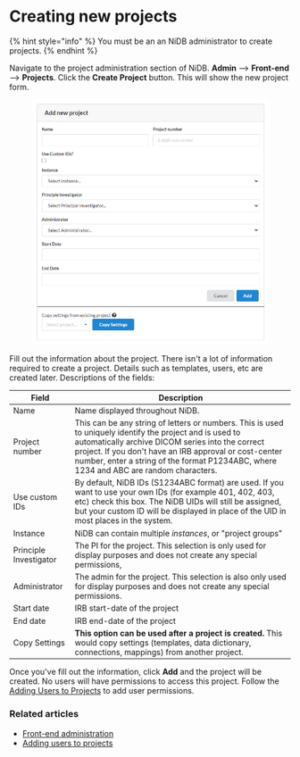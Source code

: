# Creating new projects

{% hint style="info" %}
You must be an an NiDB administrator to create projects.
{% endhint %}

Navigate to the project administration section of NiDB. **Admin** --> **Front-end** --> **Projects**. Click the **Create Project** button. This will show the new project form.

<figure><img src="../../.gitbook/assets/image (3).png" alt=""><figcaption></figcaption></figure>

Fill out the information about the project. There isn't a lot of information required to create a project. Details such as templates, users, etc are created later. Descriptions of the fields:

| Field                  | Description                                                                                                                                                                                                                                                                                                       |
| ---------------------- | ----------------------------------------------------------------------------------------------------------------------------------------------------------------------------------------------------------------------------------------------------------------------------------------------------------------- |
| Name                   | Name displayed throughout NiDB.                                                                                                                                                                                                                                                                                   |
| Project number         | This can be any string of letters or numbers. This is used to uniquely identify the project and is used to automatically archive DICOM series into the correct project. If you don't have an IRB approval or cost-center number, enter a string of the format P1234ABC, where 1234 and ABC are random characters. |
| Use custom IDs         | By default, NiDB IDs (S1234ABC format) are used. If you want to use your own IDs (for example 401, 402, 403, etc) check this box. The NiDB UIDs will still be assigned, but your custom ID will be displayed in place of the UID in most places in the system.                                                    |
| Instance               | NiDB can contain multiple _instances_, or "project groups"                                                                                                                                                                                                                                                        |
| Principle Investigator | The PI for the project. This selection is only used for display purposes and does not create any special permissions,                                                                                                                                                                                             |
| Administrator          | The admin for the project. This selection is also only used for display purposes and does not create any special permissions.                                                                                                                                                                                     |
| Start date             | IRB start-date of the project                                                                                                                                                                                                                                                                                     |
| End date               | IRB end-date of the project                                                                                                                                                                                                                                                                                       |
| Copy Settings          | **This option can be used after a project is created.** This would copy settings (templates, data dictionary, connections, mappings) from another project.                                                                                                                                                        |

Once you've fill out the information, click **Add** and the project will be created. No users will have permissions to access this project. Follow the [Adding Users to Projects](../adding-users-to-projects.md) to add user permissions.

### Related articles

* [Front-end administration](../../using-nidb/administration/front-end-user-facing.md)
* [Adding users to projects](../adding-users-to-projects.md)
